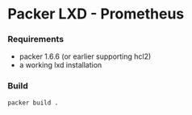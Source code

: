 # Packer LXD - Prometheus

### Requirements
* packer 1.6.6 (or earlier supporting hcl2)
* a working lxd installation

### Build
```bash
packer build .
```
